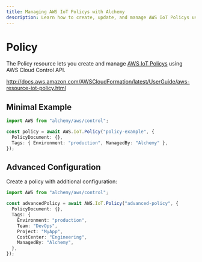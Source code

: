 ```yaml
---
title: Managing AWS IoT Policys with Alchemy
description: Learn how to create, update, and manage AWS IoT Policys using Alchemy Cloud Control.
---
```


# Policy

The Policy resource lets you create and manage [AWS IoT Policys](https://docs.aws.amazon.com/iot/latest/userguide/) using AWS Cloud Control API.

http://docs.aws.amazon.com/AWSCloudFormation/latest/UserGuide/aws-resource-iot-policy.html

## Minimal Example

```ts
import AWS from "alchemy/aws/control";

const policy = await AWS.IoT.Policy("policy-example", {
  PolicyDocument: {},
  Tags: { Environment: "production", ManagedBy: "Alchemy" },
});
```

## Advanced Configuration

Create a policy with additional configuration:

```ts
import AWS from "alchemy/aws/control";

const advancedPolicy = await AWS.IoT.Policy("advanced-policy", {
  PolicyDocument: {},
  Tags: {
    Environment: "production",
    Team: "DevOps",
    Project: "MyApp",
    CostCenter: "Engineering",
    ManagedBy: "Alchemy",
  },
});
```

